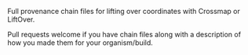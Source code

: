 Full provenance chain files for lifting over coordinates with Crossmap or LiftOver.

Pull requests welcome if you have chain files along with a description of how you made 
them for your organism/build.
